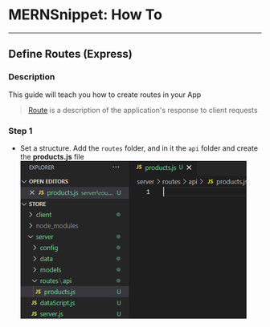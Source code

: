 # MERNSnippet: How To
---
## Define Routes (Express)

### Description
This guide will teach you how to create routes in your App <br />
> [Route](http://expressjs.com/en/starter/basic-routing.html) is a description of the application's response to client requests <br />

### Step 1
- Set a structure. Add the `routes` folder, and in it the `api` folder and create the **products.js** file<br/>
  ![1](img/1.png) <br />
